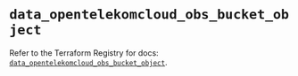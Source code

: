 # `data_opentelekomcloud_obs_bucket_object`

Refer to the Terraform Registry for docs: [`data_opentelekomcloud_obs_bucket_object`](https://registry.terraform.io/providers/opentelekomcloud/opentelekomcloud/1.36.41/docs/data-sources/obs_bucket_object).
